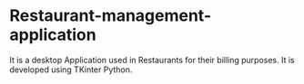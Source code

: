 # Restaurant-management-application

It is a desktop Application used in Restaurants for their billing purposes. It is developed using TKinter Python.

